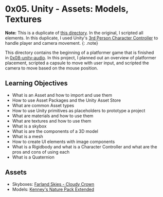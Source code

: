 # 0x05. Unity - Assets: Models, Textures

**Note:** This is a duplicate of [this directory](../0x05-unity-assets_models_textures). In the original, I scripted all elements. In this duplicate, I used Unity's [3rd Person Character Controller](https://assetstore.unity.com/packages/essentials/starter-assets-third-person-character-controller-196526) to handle player and camera movement.
{: .note}

This directory contains the beginning of a platformer game that is finished in [0x08-unity-audio](../0x08-unity-audio). In this project, I planned out an overview of platformer placement, scripted a capsule to move with user input, and scripted the camera to move based on the mouse position. 

## Learning Objectives
- What is an Asset and how to import and use them
- How to use Asset Packages and the Unity Asset Store
- What are common Asset types
- How to use Unity primitives as placeholders to prototype a project
- What are materials and how to use them
- What are textures and how to use them
- What is a skybox
- What is are the components of a 3D model
- What is a mesh
- How to create UI elements with image components
- What is a Rigidbody and what is a Character Controller and what are the pros and cons of using each
- What is a Quaternion

## Assets
- Skyboxes: [Farland Skies - Cloudy Crown](https://assetstore.unity.com/packages/2d/textures-materials/sky/farland-skies-cloudy-crown-60004)
- Models: [Kenney's Nature Pack Extended](https://kenney.nl/assets/nature-pack-extended)
